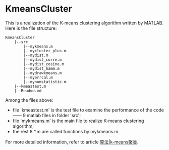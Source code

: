 # KmeansCluster

This is a realization of the K-means clustering algorithm written by MATLAB. Here is the file structure:

```
KmeansCluster
    |--src
        |--mykmeans.m
        |--mycluster_plus.m
        |--mydist.m
        |--mydist_corre.m
        |--mydist_cosine.m
        |--mydist_hamm.m
        |--mydrawkmeans.m
        |--myerrcal.m
        |--mynumstatistic.m
    |--kmeastest.m
    |--Readme.md
```
Among the files above:
- file 'kmeastest.m' is the test file to examine the performance of the code—— 9 matlab files in folder 'src';
- file 'mykmeans.m' is the main file to realize K-means clustering algorithm;
- the rest 8 *.m are called functions by mykmeans.m

For more detailed information, refer to article [算法|k-means聚类]().
